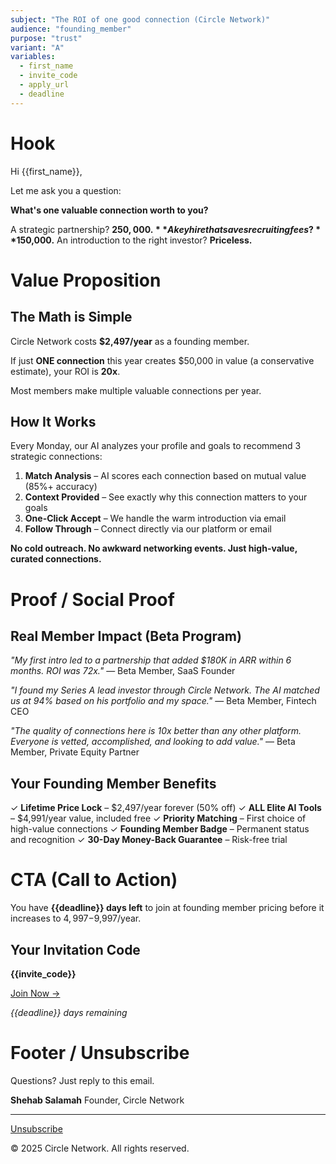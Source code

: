 ```yaml
---
subject: "The ROI of one good connection (Circle Network)"
audience: "founding_member"
purpose: "trust"
variant: "A"
variables:
  - first_name
  - invite_code
  - apply_url
  - deadline
---
```


# Hook

Hi {{first_name}},

Let me ask you a question:

**What's one valuable connection worth to you?**

A strategic partnership? **$250,000.**
A key hire that saves recruiting fees? **$150,000.**
An introduction to the right investor? **Priceless.**

# Value Proposition

## The Math is Simple

Circle Network costs **$2,497/year** as a founding member.

If just **ONE connection** this year creates $50,000 in value (a conservative estimate), your ROI is **20x**.

Most members make multiple valuable connections per year.

## How It Works

Every Monday, our AI analyzes your profile and goals to recommend 3 strategic connections:

1. **Match Analysis** – AI scores each connection based on mutual value (85%+ accuracy)
2. **Context Provided** – See exactly why this connection matters to your goals
3. **One-Click Accept** – We handle the warm introduction via email
4. **Follow Through** – Connect directly via our platform or email

**No cold outreach. No awkward networking events. Just high-value, curated connections.**

# Proof / Social Proof

## Real Member Impact (Beta Program)

*"My first intro led to a partnership that added $180K in ARR within 6 months. ROI was 72x."*
— Beta Member, SaaS Founder

*"I found my Series A lead investor through Circle Network. The AI matched us at 94% based on his portfolio and my space."*
— Beta Member, Fintech CEO

*"The quality of connections here is 10x better than any other platform. Everyone is vetted, accomplished, and looking to add value."*
— Beta Member, Private Equity Partner

## Your Founding Member Benefits

✓ **Lifetime Price Lock** – $2,497/year forever (50% off)
✓ **ALL Elite AI Tools** – $4,991/year value, included free
✓ **Priority Matching** – First choice of high-value connections
✓ **Founding Member Badge** – Permanent status and recognition
✓ **30-Day Money-Back Guarantee** – Risk-free trial

# CTA (Call to Action)

You have **{{deadline}} days left** to join at founding member pricing before it increases to $4,997-$9,997/year.

## Your Invitation Code

**{{invite_code}}**

[Join Now →]({{apply_url}})

*{{deadline}} days remaining*

# Footer / Unsubscribe

Questions? Just reply to this email.

**Shehab Salamah**
Founder, Circle Network

---

[Unsubscribe](#)

© 2025 Circle Network. All rights reserved.
